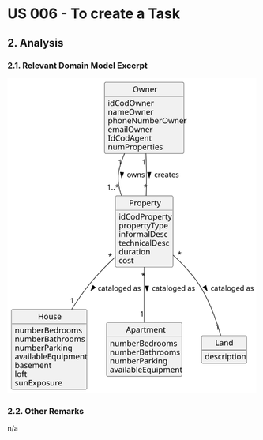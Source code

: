 # US 006 - To create a Task 

## 2. Analysis

### 2.1. Relevant Domain Model Excerpt 

![Domain Model](svg/us004-domain-model.svg)

### 2.2. Other Remarks

n/a